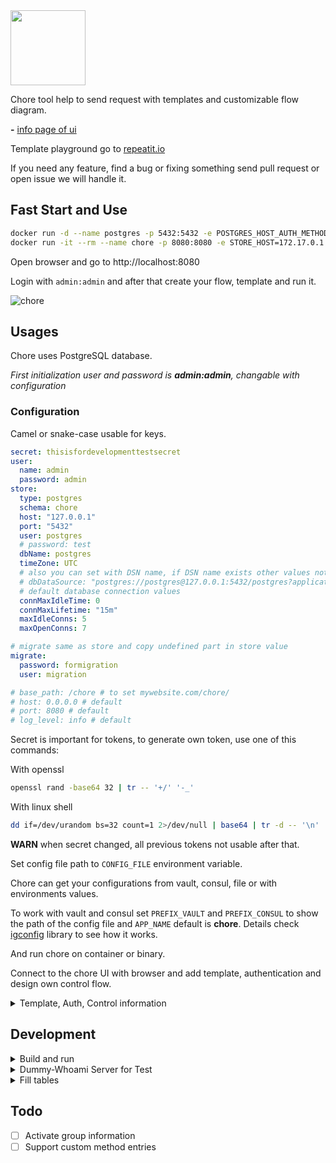 <img src="docs/logo/chore.svg" height="120" />

Chore tool help to send request with templates and customizable flow diagram.

__-__ [info page of ui](docs/info/intro.md)

Template playground go to [repeatit.io](https://repeatit.io)

If you need any feature, find a bug or fixing something send pull request or open issue we will handle it.

## Fast Start and Use

```sh
docker run -d --name postgres -p 5432:5432 -e POSTGRES_HOST_AUTH_METHOD=trust postgres:14.5-alpine
docker run -it --rm --name chore -p 8080:8080 -e STORE_HOST=172.17.0.1 -e STORE_SCHEMA=public ghcr.io/worldline-go/chore:latest
```

Open browser and go to http://localhost:8080

Login with `admin:admin` and after that create your flow, template and run it.

![chore](./docs/info/chore.gif)

## Usages

Chore uses PostgreSQL database.

_First initialization user and password is **admin:admin**, changable with configuration_

### Configuration

Camel or snake-case usable for keys.

```yaml
secret: thisisfordevelopmenttestsecret
user:
  name: admin
  password: admin
store:
  type: postgres
  schema: chore
  host: "127.0.0.1"
  port: "5432"
  user: postgres
  # password: test
  dbName: postgres
  timeZone: UTC
  # also you can set with DSN name, if DSN name exists other values not using
  # dbDataSource: "postgres://postgres@127.0.0.1:5432/postgres?application_name=testdb"
  # default database connection values
  connMaxIdleTime: 0
  connMaxLifetime: "15m"
  maxIdleConns: 5
  maxOpenConns: 7

# migrate same as store and copy undefined part in store value
migrate:
  password: formigration
  user: migration

# base_path: /chore # to set mywebsite.com/chore/
# host: 0.0.0.0 # default
# port: 8080 # default
# log_level: info # default
```

Secret is important for tokens, to generate own token, use one of this commands:

With openssl
```sh
openssl rand -base64 32 | tr -- '+/' '-_'
```

With linux shell
```sh
dd if=/dev/urandom bs=32 count=1 2>/dev/null | base64 | tr -d -- '\n' | tr -- '+/' '-_'; echo
```

__WARN__ when secret changed, all previous tokens not usable after that.

Set config file path to `CONFIG_FILE` environment variable.

Chore can get your configurations from vault, consul, file or with environments values.

To work with vault and consul set `PREFIX_VAULT` and `PREFIX_CONSUL` to show the path of the config file and `APP_NAME` default is __chore__. Details check [igconfig](https://github.com/worldline-go/igconfig) library to see how it works.

And run chore on container or binary.

Connect to the chore UI with browser and add template, authentication and design own control flow.

<details><summary>Template, Auth, Control information</summary>

### Template

Template is a text file format. `Go template` and `sprig` functions supported.

For example using some functions and flow inside of template.

```
ID: {{uuidv4}}
Name: {{.name | b64enc}}
{{if eq .name "golang" }}
Link: DeepCore
{{end}}

{{- range .specs}}
{{.name}} {{repeat .point "⭐"}}
{{- end}}
```

In here `name` is a key of a map or struct and it print value.

For testing in a playground try [repeatit.io](https://repeatit.io), this webapp developed by us.

### Auth

This give us information about secret headers after that use with request flow node.

With basic-auth(username and password) use this header `Authorization: Basic <base64 username:password>` but in 2FA status this cannot work so use Bearer Token(personal access token PAT) most of cases or ask IT to get new user which can work with api.

With Personal access token, generate token in the profile page and use with `Authorization: Bearer <TOKEN>`.

### Control

Flow diagram to create your algorithm in UI.

To start flow send request `/send` endpoint as POST request.  
Server will check __endpoint__ and __control__ values with your __JSON/YAML__ payload.

Example: (generate token in token section of chore)

```sh
curl -X POST -H "Authorization: Bearer ${TOKEN}" -d 'name: deepcore' "http://localhost:8080/api/v1/send?control=try&endpoint=test"
```

Or you can send as json value `-d '{"name":"deepcore"}'`

Or send file directly, (when sending yaml format always use binary format due to yaml has new line and ascii format not hold that values)

```sh
curl -X POST -H "Authorization: Bearer ${TOKEN}" --data-binary @values.yml "http://localhost:8080/api/v1/send?control=try&endpoint=test"
```

</details>

## Development

<details><summary>Build and run</summary>

### Run

Required services (PostgreSQL) before to run.

```sh
make env
# for drop
# make env-down
```

Run project

```sh
make run
```

Frontend
```sh
make run-front
```

After this step just go to the `localhost:3000` address.

__NOTE__ frontend(`localhost:3000`) has proxy and `/api` path request goes to the server.

### Build

Generate swagger (don't need if you didn't change related codes)
```sh
make docs
```

Build project to generate binary
```sh
make build
```

</details>

<details><summary>Dummy-Whoami Server for Test</summary>

```sh
docker run --rm -it --name="whoami" -p 9090:80 traefik/whoami
```

</details>

<details><summary>Fill tables</summary>

Use chore's record script to download/opload operation

Before to run script export __TOKEN__ variable with own chore token.

Change `-h` (help) parameter to any arguments of the shell script.

```sh
export TOKEN=""
curl -fksSL https://raw.githubusercontent.com/worldline-go/chore/main/data/record.sh | bash -s -- -h
```

Or first download it and after run.

```sh
curl -O -fksSL https://raw.githubusercontent.com/worldline-go/chore/main/data/record.sh && chmod +x record.sh
```

Example arguments
```sh
# download just one item
--url http://localhost:8080 --mode download --auth jira
# update all auths, controls and templates files
--url http://localhost:8080 --mode download --auths --controls --templates
# upload all auths folder
--url http://localhost:8080 --mode upload --auths
# upload just one item
--url http://localhost:8080 --mode upload --template confluence/ter
```

Get temporary(1 hour) token with username and password

```sh
export TOKEN="$(curl -fksSL -u admin:admin http://localhost:8080/api/v1/login?raw=true)"
```

</details>

## Todo

- [ ] Activate group information
- [ ] Support custom method entries
